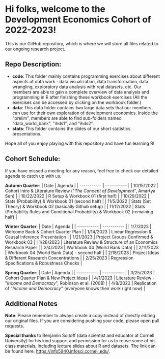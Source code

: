 # Hi folks, welcome to the Development Economics Cohort of 2022-2023!
This is our GitHub repository, which is where we will store all files related to our ongoing research project.

## Repo Description:
- **code**: This folder mainly contains programming exercises about different aspects of data work - data visualization, data transformation, data wrangling, exploratory data analysis with real datasets, etc. Our members are able to gain a complete overview of data analysis and programming in R after finishing these workbook exercises (All the exercises can be accessed by clicking on the workbook folder.)
- **data**: This data folder contains two large data sets that our members can use for their own exploration of development economics. Inside the "prelim", members are able to find sub-folders named "data_world_bank", "ihds1", and "ihds2".
- **stats**: This folder contains the slides of our short statistics presentations.

Hope all of you enjoy playing with this repository and have fun learning R!

## Cohort Schedule:
If you have missed a meeting for any reason, feel free to check our detailed agenda to catch up with us.

**Autumn Quarter**: 
| Date        | Agenda |
| ----------- | ----------- |
| 10/15/2022  | Cohort Intro  & Literature Review ("*The Concept of Development*", Amartya Sen) |
| 10/22/2022  | R Setup & Workbook 01 (first half) |
| 10/29/2022  | Stats (Probability) & Workbook 01 (second half) |
| 11/5/2022   | Stats (Set Theory) & Workbook 02 (basically Github setup) |
| 11/12/2022  | Stats (Probability Rules and Conditional Probability) & Workbook 02 (remaining half) |

**Winter Quarter**:
| Date        | Agenda |
| ----------- | ----------- |
|  1/7/2023   | Welcome Back & Cohort Quarter Plan |
|  1/14/2023  | Linear Regression & Causal Inference Presentation |
|  1/21/2023  | Project Groups Confirmed & Workbook 03 |
|  1/28/2023  | Literature Review & Structure of an Economics Research Paper |
|  2/4/2023   | Workbook 04 (World Bank Data) |
|  2/11/2023  | Workbook 04 (World Bank Data) - second half |
|  2/18/2023  | Project Ideas & Different Research Concentrations |
|  2/25/2023  | Regression Specifications & Robustness Checks |

**Spring Quarter**:
| Date        | Agenda |
| ----------- | ----------- |
|  3/25/2023  | Cohort Quarter Plan & New Project Ideas |
|  4/1/2023   | Literature Review - "*Income and Democracy*", Robinson et al. (2008) |
|  4/8/2023   | Replication of "*Income and Democracy*" (everyone knows their work right now) |

## Additional Notes
**Note**: Please remember to always create a copy instead of directly editing our original files. If you are considering pushing your code, please open pull requests.

**Special thanks** to Benjamin Soltoff (data scientist and educator at Cornell University) for his kind support and permission for us to reuse some of his class materials, including lecture slides about R and datasets. The link can be found here: https://info5940.infosci.cornell.edu/.

